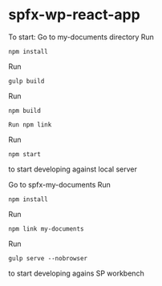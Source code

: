 # spfx-wp-react-app

To start:
Go to my-documents directory
Run 
```
npm install
```
Run
```
gulp build
```
Run
```
npm build
```
```
Run npm link
```
Run 
```
npm start
```
to start developing against local server

Go to spfx-my-documents
Run 
```
npm install
```
Run 
```
npm link my-documents
```
Run 
```
gulp serve --nobrowser
```
to start developing agains SP workbench

